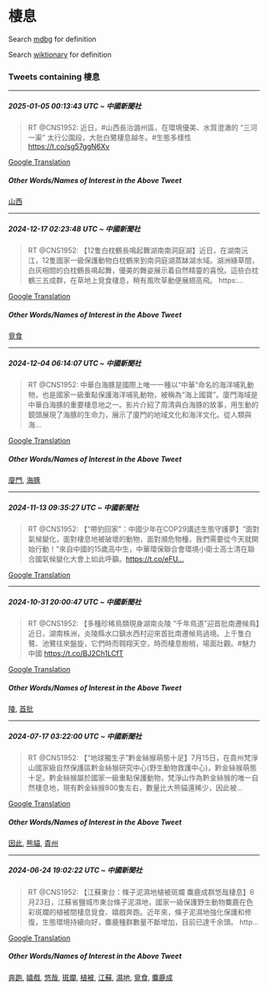 # 棲息

Search [mdbg](https://www.mdbg.net/chinese/dictionary?page=worddict&wdrst=0&wdqb=棲息) for definition

Search [wiktionary](https://en.wiktionary.org/wiki/棲息) for definition

### Tweets containing 棲息

___
##### 2025-01-05 00:13:43 UTC ~ 中國新聞社
> RT @CNS1952: 近日，#山西長治潞州區，在環境優美、水質澄澈的 “三河一渠” 太行公園段，大批白鷺棲息越冬。#生態多樣性 https://t.co/sg57ggN6Xv

[Google Translation](https://translate.google.com/?hi=en&tab=TT&sl=zh-CN&tl=en&op=translate&text=RT+%40CNS1952%3A+%E8%BF%91%E6%97%A5%EF%BC%8C%23%E5%B1%B1%E8%A5%BF%E9%95%B7%E6%B2%BB%E6%BD%9E%E5%B7%9E%E5%8D%80%EF%BC%8C%E5%9C%A8%E7%92%B0%E5%A2%83%E5%84%AA%E7%BE%8E%E3%80%81%E6%B0%B4%E8%B3%AA%E6%BE%84%E6%BE%88%E7%9A%84+%E2%80%9C%E4%B8%89%E6%B2%B3%E4%B8%80%E6%B8%A0%E2%80%9D+%E5%A4%AA%E8%A1%8C%E5%85%AC%E5%9C%92%E6%AE%B5%EF%BC%8C%E5%A4%A7%E6%89%B9%E7%99%BD%E9%B7%BA%E6%A3%B2%E6%81%AF%E8%B6%8A%E5%86%AC%E3%80%82%23%E7%94%9F%E6%85%8B%E5%A4%9A%E6%A8%A3%E6%80%A7+https%3A%2F%2Ft.co%2Fsg57ggN6Xv)
##### Other Words/Names of Interest in the Above Tweet
[山西](山西.md)
___
##### 2024-12-17 02:23:48 UTC ~ 中國新聞社
> RT @CNS1952: 【12隻白枕鶴長鳴起舞湖南南洞庭湖】近日，在湖南沅江，12隻國家一級保護動物白枕鶴來到南洞庭湖蒸缽湖水域。湖洲綠草間，白灰相間的白枕鶴長鳴起舞，優美的舞姿展示着自然精靈的喜悅。這些白枕鶴三五成群，在草地上覓食棲息，稍有風吹草動便展翅高飛。 https:…

[Google Translation](https://translate.google.com/?hi=en&tab=TT&sl=zh-CN&tl=en&op=translate&text=RT+%40CNS1952%3A+%E3%80%9012%E9%9A%BB%E7%99%BD%E6%9E%95%E9%B6%B4%E9%95%B7%E9%B3%B4%E8%B5%B7%E8%88%9E%E6%B9%96%E5%8D%97%E5%8D%97%E6%B4%9E%E5%BA%AD%E6%B9%96%E3%80%91%E8%BF%91%E6%97%A5%EF%BC%8C%E5%9C%A8%E6%B9%96%E5%8D%97%E6%B2%85%E6%B1%9F%EF%BC%8C12%E9%9A%BB%E5%9C%8B%E5%AE%B6%E4%B8%80%E7%B4%9A%E4%BF%9D%E8%AD%B7%E5%8B%95%E7%89%A9%E7%99%BD%E6%9E%95%E9%B6%B4%E4%BE%86%E5%88%B0%E5%8D%97%E6%B4%9E%E5%BA%AD%E6%B9%96%E8%92%B8%E7%BC%BD%E6%B9%96%E6%B0%B4%E5%9F%9F%E3%80%82%E6%B9%96%E6%B4%B2%E7%B6%A0%E8%8D%89%E9%96%93%EF%BC%8C%E7%99%BD%E7%81%B0%E7%9B%B8%E9%96%93%E7%9A%84%E7%99%BD%E6%9E%95%E9%B6%B4%E9%95%B7%E9%B3%B4%E8%B5%B7%E8%88%9E%EF%BC%8C%E5%84%AA%E7%BE%8E%E7%9A%84%E8%88%9E%E5%A7%BF%E5%B1%95%E7%A4%BA%E7%9D%80%E8%87%AA%E7%84%B6%E7%B2%BE%E9%9D%88%E7%9A%84%E5%96%9C%E6%82%85%E3%80%82%E9%80%99%E4%BA%9B%E7%99%BD%E6%9E%95%E9%B6%B4%E4%B8%89%E4%BA%94%E6%88%90%E7%BE%A4%EF%BC%8C%E5%9C%A8%E8%8D%89%E5%9C%B0%E4%B8%8A%E8%A6%93%E9%A3%9F%E6%A3%B2%E6%81%AF%EF%BC%8C%E7%A8%8D%E6%9C%89%E9%A2%A8%E5%90%B9%E8%8D%89%E5%8B%95%E4%BE%BF%E5%B1%95%E7%BF%85%E9%AB%98%E9%A3%9B%E3%80%82+https%3A%E2%80%A6)
##### Other Words/Names of Interest in the Above Tweet
[覓食](覓食.md)
___
##### 2024-12-04 06:14:07 UTC ~ 中國新聞社
> RT @CNS1952: 中華白海豚是國際上唯一一種以“中華”命名的海洋哺乳動物，也是國家一級重點保護海洋哺乳動物，被稱為“海上國寶”。廈門海域是中華白海豚的重要棲息地之一。影片介紹了周清與白海豚的故事，用生動的鏡頭展現了海豚的生命力，展示了廈門的地域文化和海洋文化。從人類與海…

[Google Translation](https://translate.google.com/?hi=en&tab=TT&sl=zh-CN&tl=en&op=translate&text=RT+%40CNS1952%3A+%E4%B8%AD%E8%8F%AF%E7%99%BD%E6%B5%B7%E8%B1%9A%E6%98%AF%E5%9C%8B%E9%9A%9B%E4%B8%8A%E5%94%AF%E4%B8%80%E4%B8%80%E7%A8%AE%E4%BB%A5%E2%80%9C%E4%B8%AD%E8%8F%AF%E2%80%9D%E5%91%BD%E5%90%8D%E7%9A%84%E6%B5%B7%E6%B4%8B%E5%93%BA%E4%B9%B3%E5%8B%95%E7%89%A9%EF%BC%8C%E4%B9%9F%E6%98%AF%E5%9C%8B%E5%AE%B6%E4%B8%80%E7%B4%9A%E9%87%8D%E9%BB%9E%E4%BF%9D%E8%AD%B7%E6%B5%B7%E6%B4%8B%E5%93%BA%E4%B9%B3%E5%8B%95%E7%89%A9%EF%BC%8C%E8%A2%AB%E7%A8%B1%E7%82%BA%E2%80%9C%E6%B5%B7%E4%B8%8A%E5%9C%8B%E5%AF%B6%E2%80%9D%E3%80%82%E5%BB%88%E9%96%80%E6%B5%B7%E5%9F%9F%E6%98%AF%E4%B8%AD%E8%8F%AF%E7%99%BD%E6%B5%B7%E8%B1%9A%E7%9A%84%E9%87%8D%E8%A6%81%E6%A3%B2%E6%81%AF%E5%9C%B0%E4%B9%8B%E4%B8%80%E3%80%82%E5%BD%B1%E7%89%87%E4%BB%8B%E7%B4%B9%E4%BA%86%E5%91%A8%E6%B8%85%E8%88%87%E7%99%BD%E6%B5%B7%E8%B1%9A%E7%9A%84%E6%95%85%E4%BA%8B%EF%BC%8C%E7%94%A8%E7%94%9F%E5%8B%95%E7%9A%84%E9%8F%A1%E9%A0%AD%E5%B1%95%E7%8F%BE%E4%BA%86%E6%B5%B7%E8%B1%9A%E7%9A%84%E7%94%9F%E5%91%BD%E5%8A%9B%EF%BC%8C%E5%B1%95%E7%A4%BA%E4%BA%86%E5%BB%88%E9%96%80%E7%9A%84%E5%9C%B0%E5%9F%9F%E6%96%87%E5%8C%96%E5%92%8C%E6%B5%B7%E6%B4%8B%E6%96%87%E5%8C%96%E3%80%82%E5%BE%9E%E4%BA%BA%E9%A1%9E%E8%88%87%E6%B5%B7%E2%80%A6)
##### Other Words/Names of Interest in the Above Tweet
[廈門](廈門.md), [海豚](海豚.md)
___
##### 2024-11-13 09:35:27 UTC ~ 中國新聞社
> RT @CNS1952: 【“帶豹回家”：中國少年在COP29講述生態守護夢】“面對氣候變化，面對棲息地被破壞的動物，面對瀕危物種，我們需要從今天就開始行動！”來自中國的15歲高中生，中華環保聯合會環境小衛士高士清在聯合國氣候變化大會上如此呼籲。https://t.co/eFU…

[Google Translation](https://translate.google.com/?hi=en&tab=TT&sl=zh-CN&tl=en&op=translate&text=RT+%40CNS1952%3A+%E3%80%90%E2%80%9C%E5%B8%B6%E8%B1%B9%E5%9B%9E%E5%AE%B6%E2%80%9D%EF%BC%9A%E4%B8%AD%E5%9C%8B%E5%B0%91%E5%B9%B4%E5%9C%A8COP29%E8%AC%9B%E8%BF%B0%E7%94%9F%E6%85%8B%E5%AE%88%E8%AD%B7%E5%A4%A2%E3%80%91%E2%80%9C%E9%9D%A2%E5%B0%8D%E6%B0%A3%E5%80%99%E8%AE%8A%E5%8C%96%EF%BC%8C%E9%9D%A2%E5%B0%8D%E6%A3%B2%E6%81%AF%E5%9C%B0%E8%A2%AB%E7%A0%B4%E5%A3%9E%E7%9A%84%E5%8B%95%E7%89%A9%EF%BC%8C%E9%9D%A2%E5%B0%8D%E7%80%95%E5%8D%B1%E7%89%A9%E7%A8%AE%EF%BC%8C%E6%88%91%E5%80%91%E9%9C%80%E8%A6%81%E5%BE%9E%E4%BB%8A%E5%A4%A9%E5%B0%B1%E9%96%8B%E5%A7%8B%E8%A1%8C%E5%8B%95%EF%BC%81%E2%80%9D%E4%BE%86%E8%87%AA%E4%B8%AD%E5%9C%8B%E7%9A%8415%E6%AD%B2%E9%AB%98%E4%B8%AD%E7%94%9F%EF%BC%8C%E4%B8%AD%E8%8F%AF%E7%92%B0%E4%BF%9D%E8%81%AF%E5%90%88%E6%9C%83%E7%92%B0%E5%A2%83%E5%B0%8F%E8%A1%9B%E5%A3%AB%E9%AB%98%E5%A3%AB%E6%B8%85%E5%9C%A8%E8%81%AF%E5%90%88%E5%9C%8B%E6%B0%A3%E5%80%99%E8%AE%8A%E5%8C%96%E5%A4%A7%E6%9C%83%E4%B8%8A%E5%A6%82%E6%AD%A4%E5%91%BC%E7%B1%B2%E3%80%82https%3A%2F%2Ft.co%2FeFU%E2%80%A6)
___
##### 2024-10-31 20:00:47 UTC ~ 中國新聞社
> RT @CNS1952: 【多種珍稀鳥類現身湖南炎陵 “千年鳥道”迎首批南遷候鳥】近日，湖南株洲，炎陵縣水口鎮水西村迎來首批南遷候鳥過境。上千隻白鷺、池鷺往來盤旋，它們時而翱翔天空，時而棲息樹梢，場面壯觀。#魅力中國 https://t.co/BJ2Ch1LCfT

[Google Translation](https://translate.google.com/?hi=en&tab=TT&sl=zh-CN&tl=en&op=translate&text=RT+%40CNS1952%3A+%E3%80%90%E5%A4%9A%E7%A8%AE%E7%8F%8D%E7%A8%80%E9%B3%A5%E9%A1%9E%E7%8F%BE%E8%BA%AB%E6%B9%96%E5%8D%97%E7%82%8E%E9%99%B5+%E2%80%9C%E5%8D%83%E5%B9%B4%E9%B3%A5%E9%81%93%E2%80%9D%E8%BF%8E%E9%A6%96%E6%89%B9%E5%8D%97%E9%81%B7%E5%80%99%E9%B3%A5%E3%80%91%E8%BF%91%E6%97%A5%EF%BC%8C%E6%B9%96%E5%8D%97%E6%A0%AA%E6%B4%B2%EF%BC%8C%E7%82%8E%E9%99%B5%E7%B8%A3%E6%B0%B4%E5%8F%A3%E9%8E%AE%E6%B0%B4%E8%A5%BF%E6%9D%91%E8%BF%8E%E4%BE%86%E9%A6%96%E6%89%B9%E5%8D%97%E9%81%B7%E5%80%99%E9%B3%A5%E9%81%8E%E5%A2%83%E3%80%82%E4%B8%8A%E5%8D%83%E9%9A%BB%E7%99%BD%E9%B7%BA%E3%80%81%E6%B1%A0%E9%B7%BA%E5%BE%80%E4%BE%86%E7%9B%A4%E6%97%8B%EF%BC%8C%E5%AE%83%E5%80%91%E6%99%82%E8%80%8C%E7%BF%B1%E7%BF%94%E5%A4%A9%E7%A9%BA%EF%BC%8C%E6%99%82%E8%80%8C%E6%A3%B2%E6%81%AF%E6%A8%B9%E6%A2%A2%EF%BC%8C%E5%A0%B4%E9%9D%A2%E5%A3%AF%E8%A7%80%E3%80%82%23%E9%AD%85%E5%8A%9B%E4%B8%AD%E5%9C%8B+https%3A%2F%2Ft.co%2FBJ2Ch1LCfT)
##### Other Words/Names of Interest in the Above Tweet
[陵](陵.md), [首批](首批.md)
___
##### 2024-07-17 03:22:00 UTC ~ 中國新聞社
> RT @CNS1952: 【“地球獨生子”黔金絲猴萌態十足】7月15日，在貴州梵淨山國家級自然保護區黔金絲猴研究中心(野生動物救護中心)，黔金絲猴萌態十足。黔金絲猴屬於國家一級重點保護動物，梵淨山作為黔金絲猴的唯一自然棲息地，現有黔金絲猴800隻左右，數量比大熊貓還稀少，因此被…

[Google Translation](https://translate.google.com/?hi=en&tab=TT&sl=zh-CN&tl=en&op=translate&text=RT+%40CNS1952%3A+%E3%80%90%E2%80%9C%E5%9C%B0%E7%90%83%E7%8D%A8%E7%94%9F%E5%AD%90%E2%80%9D%E9%BB%94%E9%87%91%E7%B5%B2%E7%8C%B4%E8%90%8C%E6%85%8B%E5%8D%81%E8%B6%B3%E3%80%917%E6%9C%8815%E6%97%A5%EF%BC%8C%E5%9C%A8%E8%B2%B4%E5%B7%9E%E6%A2%B5%E6%B7%A8%E5%B1%B1%E5%9C%8B%E5%AE%B6%E7%B4%9A%E8%87%AA%E7%84%B6%E4%BF%9D%E8%AD%B7%E5%8D%80%E9%BB%94%E9%87%91%E7%B5%B2%E7%8C%B4%E7%A0%94%E7%A9%B6%E4%B8%AD%E5%BF%83%28%E9%87%8E%E7%94%9F%E5%8B%95%E7%89%A9%E6%95%91%E8%AD%B7%E4%B8%AD%E5%BF%83%29%EF%BC%8C%E9%BB%94%E9%87%91%E7%B5%B2%E7%8C%B4%E8%90%8C%E6%85%8B%E5%8D%81%E8%B6%B3%E3%80%82%E9%BB%94%E9%87%91%E7%B5%B2%E7%8C%B4%E5%B1%AC%E6%96%BC%E5%9C%8B%E5%AE%B6%E4%B8%80%E7%B4%9A%E9%87%8D%E9%BB%9E%E4%BF%9D%E8%AD%B7%E5%8B%95%E7%89%A9%EF%BC%8C%E6%A2%B5%E6%B7%A8%E5%B1%B1%E4%BD%9C%E7%82%BA%E9%BB%94%E9%87%91%E7%B5%B2%E7%8C%B4%E7%9A%84%E5%94%AF%E4%B8%80%E8%87%AA%E7%84%B6%E6%A3%B2%E6%81%AF%E5%9C%B0%EF%BC%8C%E7%8F%BE%E6%9C%89%E9%BB%94%E9%87%91%E7%B5%B2%E7%8C%B4800%E9%9A%BB%E5%B7%A6%E5%8F%B3%EF%BC%8C%E6%95%B8%E9%87%8F%E6%AF%94%E5%A4%A7%E7%86%8A%E8%B2%93%E9%82%84%E7%A8%80%E5%B0%91%EF%BC%8C%E5%9B%A0%E6%AD%A4%E8%A2%AB%E2%80%A6)
##### Other Words/Names of Interest in the Above Tweet
[因此](因此.md), [熊貓](熊貓.md), [貴州](貴州.md)
___
##### 2024-06-24 19:02:22 UTC ~ 中國新聞社
> RT @CNS1952: 【江蘇東台：條子泥濕地植被斑斕 麋鹿成群悠哉棲息】6月23日，江蘇省鹽城市東台條子泥濕地，國家一級保護野生動物麋鹿在色彩斑斕的植被間棲息覓食、嬉戲奔跑。近年來，條子泥濕地強化保護和修復，生態環境持續向好，麋鹿種群數量不斷增加，目前已達千余頭。 http…

[Google Translation](https://translate.google.com/?hi=en&tab=TT&sl=zh-CN&tl=en&op=translate&text=RT+%40CNS1952%3A+%E3%80%90%E6%B1%9F%E8%98%87%E6%9D%B1%E5%8F%B0%EF%BC%9A%E6%A2%9D%E5%AD%90%E6%B3%A5%E6%BF%95%E5%9C%B0%E6%A4%8D%E8%A2%AB%E6%96%91%E6%96%95+%E9%BA%8B%E9%B9%BF%E6%88%90%E7%BE%A4%E6%82%A0%E5%93%89%E6%A3%B2%E6%81%AF%E3%80%916%E6%9C%8823%E6%97%A5%EF%BC%8C%E6%B1%9F%E8%98%87%E7%9C%81%E9%B9%BD%E5%9F%8E%E5%B8%82%E6%9D%B1%E5%8F%B0%E6%A2%9D%E5%AD%90%E6%B3%A5%E6%BF%95%E5%9C%B0%EF%BC%8C%E5%9C%8B%E5%AE%B6%E4%B8%80%E7%B4%9A%E4%BF%9D%E8%AD%B7%E9%87%8E%E7%94%9F%E5%8B%95%E7%89%A9%E9%BA%8B%E9%B9%BF%E5%9C%A8%E8%89%B2%E5%BD%A9%E6%96%91%E6%96%95%E7%9A%84%E6%A4%8D%E8%A2%AB%E9%96%93%E6%A3%B2%E6%81%AF%E8%A6%93%E9%A3%9F%E3%80%81%E5%AC%89%E6%88%B2%E5%A5%94%E8%B7%91%E3%80%82%E8%BF%91%E5%B9%B4%E4%BE%86%EF%BC%8C%E6%A2%9D%E5%AD%90%E6%B3%A5%E6%BF%95%E5%9C%B0%E5%BC%B7%E5%8C%96%E4%BF%9D%E8%AD%B7%E5%92%8C%E4%BF%AE%E5%BE%A9%EF%BC%8C%E7%94%9F%E6%85%8B%E7%92%B0%E5%A2%83%E6%8C%81%E7%BA%8C%E5%90%91%E5%A5%BD%EF%BC%8C%E9%BA%8B%E9%B9%BF%E7%A8%AE%E7%BE%A4%E6%95%B8%E9%87%8F%E4%B8%8D%E6%96%B7%E5%A2%9E%E5%8A%A0%EF%BC%8C%E7%9B%AE%E5%89%8D%E5%B7%B2%E9%81%94%E5%8D%83%E4%BD%99%E9%A0%AD%E3%80%82+http%E2%80%A6)
##### Other Words/Names of Interest in the Above Tweet
[奔跑](奔跑.md), [嬉戲](嬉戲.md), [悠哉](悠哉.md), [斑斕](斑斕.md), [植被](植被.md), [江蘇](江蘇.md), [濕地](濕地.md), [覓食](覓食.md), [麋鹿成](麋鹿成.md)
